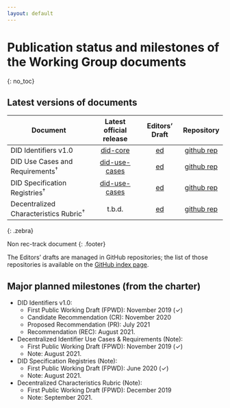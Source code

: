 ```yaml
---
layout: default
---
```


# Publication status and milestones of the Working Group documents
{: no_toc}

## Latest versions of documents

| Document | Latest official release | Editors’ Draft | Repository |
|----------|:-----------------------:|:--------------:|:----------:|
| DID Identifiers v1.0| [did-core](https://www.w3.org/TR/did-core/) | [ed](https://w3c.github.io/did-spec/) | [github rep](https://github.com/w3c/did-spec) |
| DID Use Cases and Requirements<sup>†<sup>   | [did-use-cases](https://www.w3.org/TR/did-use-cases/) | [ed](https://w3c.github.io/did-use-cases/) | [github rep](https://github.com/w3c/did-use-cases) |
| DID Specification Registries<sup>†<sup>   | [did-use-cases](https://www.w3.org/TR/did-spec-registries/) | [ed](https://w3c.github.io/did-spec-registries/) | [github rep](https://github.com/w3c/did-spec-registries/) |
| Decentralized Characteristics Rubric<sup>†<sup>  | t.b.d. | [ed](https://w3c.github.io/did-rubric/) | [github rep](https://github.com/w3c/did-rubric) |
{: .zebra}

Non rec-track document
{: .footer}

<!-- <div data-apiary="specifications"></div> -->

The Editors’ drafts are managed in GitHub repositories; the list of those repositories is available on the [GitHub index page](https://github.com/search?q=topic%3Adid-wg+org%3Aw3c&type=Repositories).

## Major planned milestones (from the charter)

* DID Identifiers v1.0:
    * First Public Working Draft (FPWD): November 2019 (✓)
    * Candidate Recommendation (CR): November 2020
    * Proposed Recommendation (PR): July 2021
    * Recommendation (REC): August 2021.
* Decentralized Identifier Use Cases & Requirements (Note):
    * First Public Working Draft (FPWD): November 2019 (✓)
    * Note: August 2021.
* DID Specification Registries (Note):
    * First Public Working Draft (FPWD): June 2020 (✓)
    * Note: August 2021.
* Decentralized Characteristics Rubric (Note):
    * First Public Working Draft (FPWD): December 2019
    * Note: September 2021.

